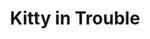 ---
title: Kitty in Trouble
picture: kittyInTrouble.jpg
thumbnail: kittyInTrouble_t.jpg
medium: Oil
width: 16"
height: 20"
---
